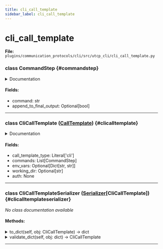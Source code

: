 ```yaml
---
title: cli_call_template
sidebar_label: cli_call_template
---
```


# cli_call_template

**File:** `plugins/communication_protocols/cli/src/utcp_cli/cli_call_template.py`

### class CommandStep {#commandstep}

<details>
<summary>Documentation</summary>

Configuration for a single command step in a CLI execution flow.


**Attributes**

- **`command`**: The command string to execute. Can contain UTCP_ARG_argname_UTCP_END
  placeholders that will be replaced with values from tool_args. Can also
  reference previous command outputs using $CMD_0_OUTPUT, $CMD_1_OUTPUT, etc.
- **`append_to_final_output`**: Whether this command's output should be included
  in the final result. If not specified, defaults to False for all
  commands except the last one.



**Basic Command Step**

```json
    {
      "command": "git status",
      "append_to_final_output": true
    }
```



**Command With Argument Placeholders And Output Reference**

```json
    {
      "command": "echo "Cloning to: UTCP_ARG_target_dir_UTCP_END, previous status: $CMD_0_OUTPUT"",
      "append_to_final_output": true
    }
```
</details>

#### Fields:

- command: str
- append_to_final_output: Optional[bool]

---

### class CliCallTemplate ([CallTemplate](./../../../../../core/utcp/data/call_template.md#calltemplate)) {#clicalltemplate}

<details>
<summary>Documentation</summary>

Call template configuration for Command Line Interface (CLI) tools.

This class defines the configuration for executing command-line tools and
programs as UTCP tool providers. Commands are executed in a single subprocess
to maintain state (like directory changes) between commands.




**You Can Reference The Output Of Previous Commands Using Variables**


- **`Example`**: `echo "Previous result: $CMD_0_OUTPUT"`



**Attributes**

- **`call_template_type`**: The type of the call template. Must be "cli".
- **`commands`**: A list of CommandStep objects defining the commands to execute
  in order. Each command can contain UTCP_ARG_argname_UTCP_END placeholders
  that will be replaced with values from tool_args during execution.
- **`env_vars`**: A dictionary of environment variables to set for the command's
  execution context. Values can be static strings or placeholders for
  variables from the UTCP client's variable substitutor.
- **`working_dir`**: The working directory from which to run the commands. If not
  provided, it defaults to the current process's working directory.
- **`auth`**: Authentication details. Not applicable to the CLI protocol, so it
  is always None.



**Cross-Platform Directory Operations**

```json
    {
      "name": "cross_platform_dir_tool",
      "call_template_type": "cli",
      "commands": [
        {
          "command": "cd UTCP_ARG_target_dir_UTCP_END",
          "append_to_final_output": false
        },
        {
          "command": "ls -la",
          "append_to_final_output": true
        }
      ]
    }
```



**Referencing Previous Command Output**

```json
    {
      "name": "reference_previous_output_tool",
      "call_template_type": "cli",
      "commands": [
        {
          "command": "git status --porcelain",
          "append_to_final_output": false
        },
        {
          "command": "echo "Found changes: $CMD_0_OUTPUT"",
          "append_to_final_output": true
        }
      ]
    }
```



**Command With Environment Variables And Placeholders**

```json
    {
      "name": "python_multi_step_tool",
      "call_template_type": "cli",
      "commands": [
        {
          "command": "python setup.py install",
          "append_to_final_output": false
        },
        {
          "command": "python script.py --input UTCP_ARG_input_file_UTCP_END --result "$CMD_0_OUTPUT""
        }
      ],
      "env_vars": {
        "PYTHONPATH": "/custom/path",
        "API_KEY": "${API_KEY_VAR}"
      }
    }
```



**Security Considerations**

- Commands are executed in a subprocess. Ensure that the commands
specified are from a trusted source.
- Avoid passing unsanitized user input directly into the command string.
Use tool argument validation where possible.
- All placeholders are replaced with string values from tool_args.
- Commands should use the appropriate syntax for the target platform
(PowerShell on Windows, Bash on Unix).
- Previous command outputs are available as variables but should be
used carefully to avoid command injection.
</details>

#### Fields:

- call_template_type: Literal['cli']
- commands: List[CommandStep]
- env_vars: Optional[Dict[str, str]]
- working_dir: Optional[str]
- auth: None

---

### class CliCallTemplateSerializer ([Serializer](./../../../../../core/utcp/interfaces/serializer.md#serializer)[CliCallTemplate]) {#clicalltemplateserializer}

*No class documentation available*

#### Methods:

<details>
<summary>to_dict(self, obj: CliCallTemplate) -> dict</summary>

Converts a `CliCallTemplate` instance to its dictionary representation.


**Args**

- **`obj`**: The `CliCallTemplate` instance to serialize.



**Returns**

A dictionary representing the `CliCallTemplate`.
</details>

<details>
<summary>validate_dict(self, obj: dict) -> CliCallTemplate</summary>

Validates a dictionary and constructs a `CliCallTemplate` instance.


**Args**

- **`obj`**: The dictionary to validate and deserialize.



**Returns**

A `CliCallTemplate` instance.



**Raises**

- **`[UtcpSerializerValidationError](./../../../../../core/utcp/exceptions/utcp_serializer_validation_error.md#utcpserializervalidationerror)`**: If the dictionary is not a valid
  representation of a `CliCallTemplate`.
</details>

---
